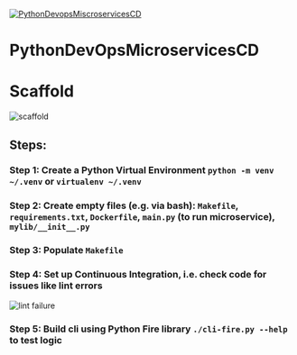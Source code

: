 [![PythonDevopsMiscroservicesCD](https://github.com/Serafiel/PythonDevOpsMIcroservicesCD/actions/workflows/devops.yml/badge.svg)](https://github.com/Serafiel/PythonDevOpsMIcroservicesCD/actions/workflows/devops.yml)

# PythonDevOpsMicroservicesCD

# Scaffold

![scaffold](https://user-images.githubusercontent.com/47248860/213919476-5204ec8d-d8f1-4fe1-ae6e-564100e5ff88.png)

## Steps:

### Step 1: Create a Python Virtual Environment `python -m venv ~/.venv` or `virtualenv ~/.venv`

### Step 2:  Create empty files (e.g. via bash): `Makefile`, `requirements.txt`, `Dockerfile`, `main.py` (to run microservice), `mylib/__init__.py`

### Step 3: Populate `Makefile`

### Step 4: Set up Continuous Integration, i.e. check code for issues like lint errors
![lint failure](https://user-images.githubusercontent.com/47248860/213938422-5d9af99b-2abd-4959-8259-5f17906782bc.png)

### Step 5: Build cli using Python Fire library `./cli-fire.py --help` to test logic


